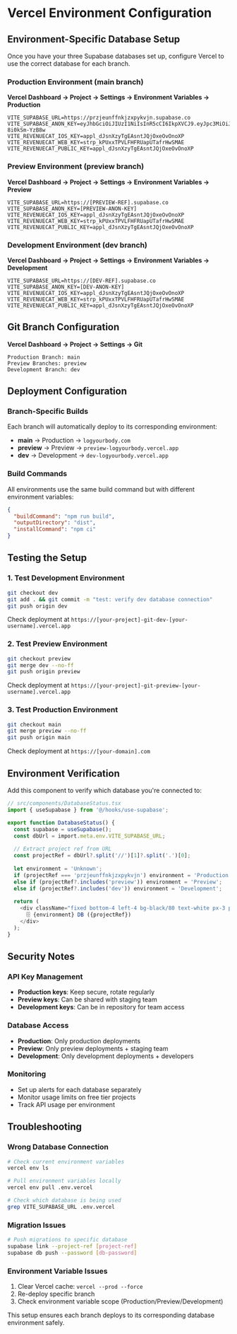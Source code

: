 # Vercel Environment Configuration

## Environment-Specific Database Setup

Once you have your three Supabase databases set up, configure Vercel to use the correct database for each branch.

### Production Environment (main branch)

**Vercel Dashboard → Project → Settings → Environment Variables → Production**

```env
VITE_SUPABASE_URL=https://przjeunffnkjzxpykvjn.supabase.co
VITE_SUPABASE_ANON_KEY=eyJhbGciOiJIUzI1NiIsInR5cCI6IkpXVCJ9.eyJpc3MiOiJzdXBhYmFzZSIsInJlZiI6InByempldW5mZm5ranp4cHlrdmpuIiwicm9sZSI6ImFub24iLCJpYXQiOjE3NDk0MTI1NDYsImV4cCI6MjA2NDk4ODU0Nn0.jZyohfzoydZKaSH_q0Tu4VqEbyFDdf-8i0kSm-YzB8w
VITE_REVENUECAT_IOS_KEY=appl_dJsnXzyTgEAsntJQjOxeOvOnoXP
VITE_REVENUECAT_WEB_KEY=strp_kPUxxTPVLFHFRUapUTafrHwSMAE
VITE_REVENUECAT_PUBLIC_KEY=appl_dJsnXzyTgEAsntJQjOxeOvOnoXP
```

### Preview Environment (preview branch)

**Vercel Dashboard → Project → Settings → Environment Variables → Preview**

```env
VITE_SUPABASE_URL=https://[PREVIEW-REF].supabase.co
VITE_SUPABASE_ANON_KEY=[PREVIEW-ANON-KEY]
VITE_REVENUECAT_IOS_KEY=appl_dJsnXzyTgEAsntJQjOxeOvOnoXP
VITE_REVENUECAT_WEB_KEY=strp_kPUxxTPVLFHFRUapUTafrHwSMAE
VITE_REVENUECAT_PUBLIC_KEY=appl_dJsnXzyTgEAsntJQjOxeOvOnoXP
```

### Development Environment (dev branch)

**Vercel Dashboard → Project → Settings → Environment Variables → Development**

```env
VITE_SUPABASE_URL=https://[DEV-REF].supabase.co
VITE_SUPABASE_ANON_KEY=[DEV-ANON-KEY]
VITE_REVENUECAT_IOS_KEY=appl_dJsnXzyTgEAsntJQjOxeOvOnoXP
VITE_REVENUECAT_WEB_KEY=strp_kPUxxTPVLFHFRUapUTafrHwSMAE
VITE_REVENUECAT_PUBLIC_KEY=appl_dJsnXzyTgEAsntJQjOxeOvOnoXP
```

## Git Branch Configuration

**Vercel Dashboard → Project → Settings → Git**

```
Production Branch: main
Preview Branches: preview
Development Branch: dev
```

## Deployment Configuration

### Branch-Specific Builds

Each branch will automatically deploy to its corresponding environment:

- **main** → Production → `logyourbody.com`
- **preview** → Preview → `preview-logyourbody.vercel.app`  
- **dev** → Development → `dev-logyourbody.vercel.app`

### Build Commands

All environments use the same build command but with different environment variables:

```json
{
  "buildCommand": "npm run build",
  "outputDirectory": "dist",
  "installCommand": "npm ci"
}
```

## Testing the Setup

### 1. Test Development Environment
```bash
git checkout dev
git add . && git commit -m "test: verify dev database connection"
git push origin dev
```

Check deployment at `https://[your-project]-git-dev-[your-username].vercel.app`

### 2. Test Preview Environment  
```bash
git checkout preview
git merge dev --no-ff
git push origin preview
```

Check deployment at `https://[your-project]-git-preview-[your-username].vercel.app`

### 3. Test Production Environment
```bash
git checkout main
git merge preview --no-ff  
git push origin main
```

Check deployment at `https://[your-domain].com`

## Environment Verification

Add this component to verify which database you're connected to:

```typescript
// src/components/DatabaseStatus.tsx
import { useSupabase } from '@/hooks/use-supabase';

export function DatabaseStatus() {
  const supabase = useSupabase();
  const dbUrl = import.meta.env.VITE_SUPABASE_URL;
  
  // Extract project ref from URL
  const projectRef = dbUrl?.split('//')[1]?.split('.')[0];
  
  let environment = 'Unknown';
  if (projectRef === 'przjeunffnkjzxpykvjn') environment = 'Production';
  else if (projectRef?.includes('preview')) environment = 'Preview';
  else if (projectRef?.includes('dev')) environment = 'Development';
  
  return (
    <div className="fixed bottom-4 left-4 bg-black/80 text-white px-3 py-1 rounded text-xs">
      🗄️ {environment} DB ({projectRef})
    </div>
  );
}
```

## Security Notes

### API Key Management
- **Production keys**: Keep secure, rotate regularly
- **Preview keys**: Can be shared with staging team
- **Development keys**: Can be in repository for team access

### Database Access
- **Production**: Only production deployments
- **Preview**: Only preview deployments + staging team
- **Development**: Only development deployments + developers

### Monitoring
- Set up alerts for each database separately
- Monitor usage limits on free tier projects
- Track API usage per environment

## Troubleshooting

### Wrong Database Connection
```bash
# Check current environment variables
vercel env ls

# Pull environment variables locally  
vercel env pull .env.vercel

# Check which database is being used
grep VITE_SUPABASE_URL .env.vercel
```

### Migration Issues
```bash
# Push migrations to specific database
supabase link --project-ref [project-ref]
supabase db push --password [db-password]
```

### Environment Variable Issues
1. Clear Vercel cache: `vercel --prod --force`
2. Re-deploy specific branch
3. Check environment variable scope (Production/Preview/Development)

This setup ensures each branch deploys to its corresponding database environment safely.